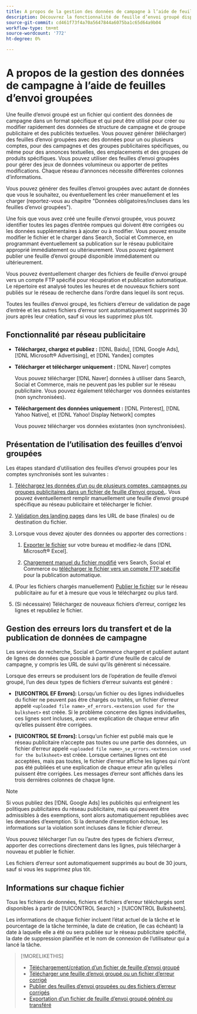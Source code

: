 ```yaml
---
title: A propos de la gestion des données de campagne à l’aide de feuilles d’envoi groupées
description: Découvrez la fonctionnalité de feuille d’envoi groupé disponible par le réseau publicitaire, le workflow de feuille d’envoi groupé et la gestion des erreurs.
source-git-commit: cd461f73f4a70a5647844a6075ba1c65d64a9b04
workflow-type: tm+mt
source-wordcount: '772'
ht-degree: 0%

---
```


# A propos de la gestion des données de campagne à l’aide de feuilles d’envoi groupées

Une feuille d’envoi groupé est un fichier qui contient des données de campagne dans un format spécifique et qui peut être utilisé pour créer ou modifier rapidement des données de structure de campagne et de groupe publicitaire et des publicités textuelles. Vous pouvez générer (télécharger) des feuilles d’envoi groupées avec des données pour un ou plusieurs comptes, pour des campagnes et des groupes publicitaires spécifiques, ou même pour des annonces textuelles, des emplacements et des groupes de produits spécifiques. Vous pouvez utiliser des feuilles d’envoi groupées pour gérer des jeux de données volumineux ou apporter de petites modifications. Chaque réseau d’annonces nécessite différentes colonnes d’informations.

Vous pouvez générer des feuilles d’envoi groupées avec autant de données que vous le souhaitez, ou éventuellement les créer manuellement et les charger (reportez-vous au chapitre &quot;Données obligatoires/incluses dans les feuilles d’envoi groupées&quot;).

Une fois que vous avez créé une feuille d’envoi groupée, vous pouvez identifier toutes les pages d’entrée rompues qui doivent être corrigées ou les données supplémentaires à ajouter ou à modifier. Vous pouvez ensuite modifier le fichier et le charger dans Search, Social et Commerce, en programmant éventuellement sa publication sur le réseau publicitaire approprié immédiatement ou ultérieurement. Vous pouvez également publier une feuille d’envoi groupé disponible immédiatement ou ultérieurement.

Vous pouvez éventuellement charger des fichiers de feuille d’envoi groupé vers un compte FTP spécifié pour récupération et publication automatique. Le répertoire est analysé toutes les heures et de nouveaux fichiers sont publiés sur le réseau de recherche dans l’ordre dans lequel ils sont reçus.

Toutes les feuilles d’envoi groupé, les fichiers d’erreur de validation de page d’entrée et les autres fichiers d’erreur sont automatiquement supprimés 30 jours après leur création, sauf si vous les supprimez plus tôt.

## Fonctionnalité par réseau publicitaire

* **Téléchargez, chargez et publiez :**  [!DNL Baidu], [!DNL Google Ads], [!DNL Microsoft® Advertising], et [!DNL Yandex] comptes

* **Télécharger et télécharger uniquement :** [!DNL Naver] comptes

   Vous pouvez télécharger [!DNL Naver] données à utiliser dans Search, Social et Commerce, mais ne peuvent pas les publier sur le réseau publicitaire. Vous pouvez également télécharger vos données existantes (non synchronisées).

* **Téléchargement des données uniquement :**  [!DNL Pinterest], [!DNL Yahoo Native], et [!DNL Yahoo! Display Network] comptes

   Vous pouvez télécharger vos données existantes (non synchronisées).

## Présentation de l’utilisation des feuilles d’envoi groupées

Les étapes standard d’utilisation des feuilles d’envoi groupées pour les comptes synchronisés sont les suivantes :

<!-- insert image
  [EDIT/RECREATE FILE to replace "search engine"]
-->

1. [Téléchargez les données d’un ou de plusieurs comptes, campagnes ou groupes publicitaires dans un fichier de feuille d’envoi groupé.](bulksheet-download.md). Vous pouvez éventuellement remplir manuellement une feuille d’envoi groupé spécifique au réseau publicitaire et télécharger le fichier.

1. [Validation des landing pages](bulksheet-validate-landing-pages.md) dans les URL de base (finales) ou de destination du fichier.

1. Lorsque vous devez ajouter des données ou apporter des corrections :

   1. [Exporter le fichier](bulksheet-export.md) sur votre bureau et modifiez-le dans [!DNL Microsoft® Excel].

   1. [Chargement manuel du fichier modifié](bulksheet-upload.md) vers Search, Social et Commerce ou [télécharger le fichier vers un compte FTP spécifié](bulksheet-ftp-account.md) pour la publication automatique.

1. (Pour les fichiers chargés manuellement) [Publier le fichier](bulksheet-post.md) sur le réseau publicitaire au fur et à mesure que vous le téléchargez ou plus tard.

1. (Si nécessaire) Téléchargez de nouveaux fichiers d’erreur, corrigez les lignes et republiez le fichier.

## Gestion des erreurs lors du transfert et de la publication de données de campagne

Les services de recherche, Social et Commerce chargent et publient autant de lignes de données que possible à partir d’une feuille de calcul de campagne, y compris les URL de suivi qu’ils génèrent si nécessaire.

Lorsque des erreurs se produisent lors de l’opération de feuille d’envoi groupé, l’un des deux types de fichiers d’erreur suivants est généré :

* **[!UICONTROL EF Errors]:**  Lorsqu’un fichier ou des lignes individuelles du fichier ne peuvent pas être chargés ou traités, un fichier d’erreur appelé `<uploaded file name>_ef_errors.<extension used for the bulksheet>` est créée. Si le problème concerne des lignes individuelles, ces lignes sont incluses, avec une explication de chaque erreur afin qu’elles puissent être corrigées.

* **[!UICONTROL SE Errors]:**  Lorsqu’un fichier est publié mais que le réseau publicitaire n’accepte pas toutes ou une partie des données, un fichier d’erreur appelé `<uploaded file name>_se_errors.<extension used for the bulksheet>` est créée. Lorsque certaines lignes ont été acceptées, mais pas toutes, le fichier d’erreur affiche les lignes qui n’ont pas été publiées et une explication de chaque erreur afin qu’elles puissent être corrigées. Les messages d’erreur sont affichés dans les trois dernières colonnes de chaque ligne.

>[!NOTE]
>
>Si vous publiez des [!DNL Google Ads] les publicités qui enfreignent les politiques publicitaires du réseau publicitaire, mais qui peuvent être admissibles à des exemptions, sont alors automatiquement republiées avec les demandes d’exemption. Si la demande d’exemption échoue, les informations sur la violation sont incluses dans le fichier d’erreur.

Vous pouvez télécharger l’un ou l’autre des types de fichiers d’erreur, apporter des corrections directement dans les lignes, puis télécharger à nouveau et publier le fichier.

Les fichiers d’erreur sont automatiquement supprimés au bout de 30 jours, sauf si vous les supprimez plus tôt.

## Informations sur chaque fichier

Tous les fichiers de données, fichiers et fichiers d’erreur téléchargés sont disponibles à partir de [!UICONTROL Search] > [!UICONTROL Bulksheets].

Les informations de chaque fichier incluent l’état actuel de la tâche et le pourcentage de la tâche terminée, la date de création, (le cas échéant) la date à laquelle elle a été ou sera publiée sur le réseau publicitaire spécifié, la date de suppression planifiée et le nom de connexion de l’utilisateur qui a lancé la tâche.

>[!MORELIKETHIS]
>
>* [Téléchargement/création d’un fichier de feuille d’envoi groupé](/help/search-social-commerce/campaign-management/bulksheets/bulksheet-download.md)
>* [Télécharger une feuille d’envoi groupé ou un fichier d’erreur corrigé](bulksheet-upload.md)
>* [Publier des feuilles d’envoi groupées ou des fichiers d’erreur corrigés](bulksheet-post.md)
>* [Exportation d’un fichier de feuille d’envoi groupé généré ou transféré](bulksheet-export.md)

